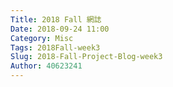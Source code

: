 ```yaml
---
Title: 2018 Fall 網誌
Date: 2018-09-24 11:00
Category: Misc
Tags: 2018Fall-week3
Slug: 2018-Fall-Project-Blog-week3
Author: 40623241
---
```




<!-- PELICAN_END_SUMMARY -->

